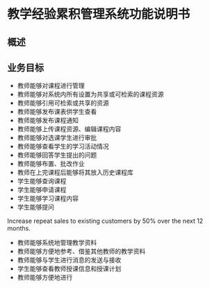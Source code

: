 # 教学经验累积管理系统功能说明书

## 概述

## 业务目标

* 教师能够对课程进行管理
* 教师能够对系统内所有设置为共享或可检索的课程资源
* 教师能够引用可检索或共享的资源
* 教师能够发布课表供学生查看
* 教师能够发布课程通知
* 教师能够上传课程资源、编辑课程内容
* 教师能够对选课学生进行审批
* 教师能够查看学生的学习活动情况
* 教师能够回答学生提出的问题
* 教师能够布置、批改作业
* 教师在上完课程后能够将其放入历史课程库
* 学生能够查询课程
* 学生能够申请课程
* 学生能够学习课程内容
* 学生能够提问

Increase repeat sales to existing customers by 50% over the next 12 months.

* 教师能够系统地管理教学资料
* 教师能够方便地参考、借鉴其他教师的教学资料
* 教师能够与学生进行消息的发送与接收
* 学生能够查看教师授课信息和授课计划
* 教师能够方便地进行
